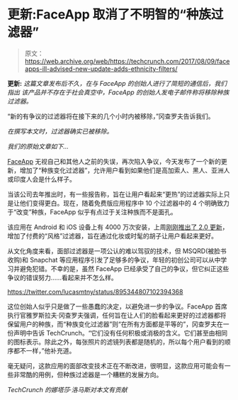 # 更新:FaceApp 取消了不明智的“种族过滤器”

> 原文：<https://web.archive.org/web/https://techcrunch.com/2017/08/09/faceapps-ill-advised-new-update-adds-ethnicity-filters/>

**更新:** *这篇文章发布后不久，在与 FaceApp 的创始人进行了简短的通信后，我们指出* *该产品并不存在于社会真空中，FaceApp 的创始人发电子邮件称将移除种族过滤器。*

“新的有争议的过滤器将在接下来的几个小时内被移除，”冈查罗夫告诉我们。

*在撰写本文时，过滤器确实已被移除。*

*我们的原始文章如下…*

[FaceApp](https://web.archive.org/web/20230330112522/https://www.faceapp.com/) 无视自己和其他人之前的失误，再次陷入争议，今天发布了一个新的更新，增加了“种族变化过滤器”，允许用户看到如果他们是高加索人、黑人、亚洲人或印度人会是什么样子。

当该公司去年推出时，有一些报告称，旨在让用户看起来“更热”的过滤器实际上只是让他们变得更白。现在，随着免费版应用程序中 10 个过滤器中的 4 个明确致力于“改变”种族，FaceApp 似乎有点过于关注种族而不是面孔。

该应用在 Android 和 iOS 设备上有 4000 万次安装，上周[刚刚推出了 2.0 更新](https://web.archive.org/web/20230330112522/https://techcrunch.com/2017/08/04/faceapp-adds-paid-selfie-styling-effects/)，增加了付费的“风格”过滤器，旨在通过化妆或时髦的胡子让用户看起来更好。

从文化角度来看，面部过滤器是一项公认的难以驾驭的技术，但 MSQRD(被脸书收购)和 Snapchat 等应用程序引发了足够多的争议，年轻的初创公司可以从中学习并避免犯错。不幸的是，虽然 FaceApp 已经承受了自己的争议，但它纠正这些争议的错误努力……看起来并不怎么样。

https://twitter.com/lucasmtny/status/895344807102394368

这位创始人似乎只是做了一些愚蠢的决定，以避免进一步的争议。FaceApp 首席执行官雅罗斯拉夫·冈查罗夫强调，任何旨在让人们的脸看起来更好的过滤器都将保留用户的种族，而“种族变化过滤器”则“在所有方面都是平等的”，冈查罗夫在一份声明中告诉 TechCrunch。“它们没有任何积极或消极的含义。它们甚至由相同的图标表示。除此之外，每张照片的滤镜列表都是随机的，所以每个用户看到的顺序都不一样，”他补充道。

毫无疑问，这款应用的面部改变技术正在不断改进，很明显，这款应用可能会有一些非常酷的用例，但种族过滤器是一个糟糕的发展方向。

*TechCrunch 的娜塔莎·洛马斯对本文有贡献*